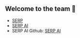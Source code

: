 ## Welcome to the team 🙌

- [SERP](https://serp.co/)
- [SERP AI](https://serp.ai/)
- SERP AI Github: [SERP AI](https://github.com/serp-ai/)
